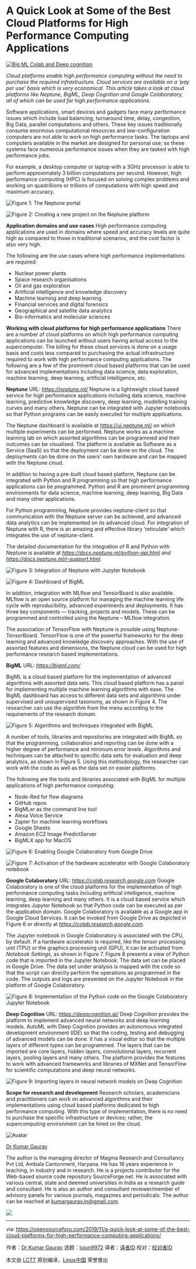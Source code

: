[#]: collector: (lujun9972)
[#]: translator: ( )
[#]: reviewer: ( )
[#]: publisher: ( )
[#]: url: ( )
[#]: subject: (A Quick Look at Some of the Best Cloud Platforms for High Performance Computing Applications)
[#]: via: (https://opensourceforu.com/2019/11/a-quick-look-at-some-of-the-best-cloud-platforms-for-high-performance-computing-applications/)
[#]: author: (Dr Kumar Gaurav https://opensourceforu.com/author/dr-gaurav-kumar/)

A Quick Look at Some of the Best Cloud Platforms for High Performance Computing Applications
======

[![][1]][2]

_Cloud platforms enable high performance computing without the need to purchase the required infrastructure. Cloud services are available on a ‘pay per use’ basis which is very economical. This article takes a look at cloud platforms like Neptune, BigML, Deep Cognition and Google Colaboratory, all of which can be used for high performance applications._

Software applications, smart devices and gadgets face many performance issues which include load balancing, turnaround time, delay, congestion, Big Data, parallel computations and others. These key issues traditionally consume enormous computational resources and low-configuration computers are not able to work on high performance tasks. The laptops and computers available in the market are designed for personal use; so these systems face numerous performance issues when they are tasked with high performance jobs.

For example, a desktop computer or laptop with a 3GHz processor is able to perform approximately 3 billion computations per second. However, high performance computing (HPC) is focused on solving complex problems and working on quadrillions or trillions of computations with high speed and maximum accuracy.

![Figure 1: The Neptune portal][3]

![Figure 2: Creating a new project on the Neptune platform][4]

**Application domains and use cases**
High performance computing applications are used in domains where speed and accuracy levels are quite high as compared to those in traditional scenarios, and the cost factor is also very high.

The following are the use cases where high performance implementations are required:

  * Nuclear power plants
  * Space research organisations
  * Oil and gas exploration
  * Artificial intelligence and knowledge discovery
  * Machine learning and deep learning
  * Financial services and digital forensics
  * Geographical and satellite data analytics
  * Bio-informatics and molecular sciences



**Working with cloud platforms for high performance applications**
There are a number of cloud platforms on which high performance computing applications can be launched without users having actual access to the supercomputer. The billing for these cloud services is done on a usage basis and costs less compared to purchasing the actual infrastructure required to work with high performance computing applications.
The following are a few of the prominent cloud based platforms that can be used for advanced implementations including data science, data exploration, machine learning, deep learning, artificial intelligence, etc.

**Neptune**
URL: _<https://neptune.ml/>_
Neptune is a lightweight cloud based service for high performance applications including data science, machine learning, predictive knowledge discovery, deep learning, modelling training curves and many others. Neptune can be integrated with Jupyter notebooks so that Python programs can be easily executed for multiple applications.

The Neptune dashboard is available at <https://ui.neptune.ml/> on which multiple experiments can be performed. Neptune works as a machine learning lab on which assorted algorithms can be programmed and their outcomes can be visualised. The platform is available as Software as a Service (SaaS) so that the deployment can be done on the cloud. The deployments can be done on the users’ own hardware and can be mapped with the Neptune cloud.

In addition to having a pre-built cloud based platform, Neptune can be integrated with Python and R programming so that high performance applications can be programmed. Python and R are prominent programming environments for data science, machine learning, deep learning, Big Data and many other applications.

For Python programming, Neptune provides neptune-client so that communication with the Neptune server can be achieved, and advanced data analytics can be implemented on its advanced cloud.
For integration of Neptune with R, there is an amazing and effective library ‘reticulate’ which integrates the use of neptune-client.

The detailed documentation for the integration of R and Python with Neptune is available at _<https://docs.neptune.ml/python-api.html> and <https://docs.neptune.ml/r-support.html>_.

![Figure 3: Integration of Neptune with Jupyter Notebook][5]

![Figure 4: Dashboard of BigML][6]

In addition, integration with MLflow and TensorBoard is also available. MLflow is an open source platform for managing the machine learning life cycle with reproducibility, advanced experiments and deployments. It has three key components — tracking, projects and models. These can be programmed and controlled using the Neptune – MLflow integration.

The association of TensorFlow with Neptune is possible using Neptune-TensorBoard. TensorFlow is one of the powerful frameworks for the deep learning and advanced knowledge discovery approaches.
With the use of assorted features and dimensions, the Neptune cloud can be used for high performance research based implementations.

**BigML**
URL: _<https://bigml.com/>_

BigML is a cloud based platform for the implementation of advanced algorithms with assorted data sets. This cloud based platform has a panel for implementing multiple machine learning algorithms with ease.
The BigML dashboard has access to different data sets and algorithms under supervised and unsupervised taxonomy, as shown in Figure 4. The researcher can use the algorithm from the menu according to the requirements of the research domain.

![Figure 5: Algorithms and techniques integrated with BigML][7]

A number of tools, libraries and repositories are integrated with BigML so that the programming, collaboration and reporting can be done with a higher degree of performance and minimum error levels.
Algorithms and techniques can be attached to specific data sets for evaluation and deep analytics, as shown in Figure 5. Using this methodology, the researcher can work with the code as well as the data set on easier platforms.

The following are the tools and libraries associated with BigML for multiple applications of high performance computing:

  * Node-Red for flow diagrams
  * GitHub repos
  * BigMLer as the command line tool
  * Alexa Voice Service
  * Zapier for machine learning workflows
  * Google Sheets
  * Amazon EC2 Image PredictServer
  * BigMLX app for MacOS



![Figure 6: Enabling Google Colaboratory from Google Drive][8]

![Figure 7: Activation of the hardware accelerator with Google Colaboratory notebook][9]

**Google Colaboratory**
URL: _<https://colab.research.google.com>_
Google Colaboratory is one of the cloud platforms for the implementation of high performance computing tasks including artificial intelligence, machine learning, deep learning and many others. It is a cloud based service which integrates Jupyter Notebook so that Python code can be executed as per the application domain.
Google Colaboratory is available as a Google app in Google Cloud Services. It can be invoked from Google Drive as depicted in Figure 6 or directly at _<https://colab.research.google.com>_.

The Jupyter notebook in Google Colaboratory is associated with the CPU, by default. If a hardware accelerator is required, like the tensor processing unit (TPU) or the graphics processing unit (GPU), it can be activated from _Notebook Settings_, as shown in Figure 7.
Figure 8 presents a view of Python code that is imported in the Jupyter Notebook. The data set can be placed in Google Drive. The data set under analysis is mapped with the code so that the script can directly perform the operations as programmed in the code. The outputs and logs are presented on the Jupyter Notebook in the platform of Google Colaboratory.

![Figure 8: Implementation of the Python code on the Google Colaboratory Jupyter Notebook][10]

**Deep Cognition**
URL: _<https://deepcognition.ai/>_
Deep Cognition provides the platform to implement advanced neural networks and deep learning models. AutoML with Deep Cognition provides an autonomous integrated development environment (IDE) so that the coding, testing and debugging of advanced models can be done.
It has a visual editor so that the multiple layers of different types can be programmed. The layers that can be imported are core layers, hidden layers, convolutional layers, recurrent layers, pooling layers and many others.
The platform provides the features to work with advanced frameworks and libraries of MXNet and TensorFlow for scientific computations and deep neural networks.

![Figure 9: Importing layers in neural network models on Deep Cognition][11]

**Scope for research and development**
Research scholars, academicians and practitioners can work on advanced algorithms and their implementations using cloud based platforms dedicated to high performance computing. With this type of implementation, there is no need to purchase the specific infrastructure or devices; rather, the supercomputing environment can be hired on the cloud.

![Avatar][12]

[Dr Kumar Gaurav][13]

The author is the managing director of Magma Research and Consultancy Pvt Ltd, Ambala Cantonment, Haryana. He has 16 years experience in teaching, in industry and in research. He is a projects contributor for the Web-based source code repository SourceForge.net. He is associated with various central, state and deemed universities in India as a research guide and consultant. He is also an author and consultant reviewer/member of advisory panels for various journals, magazines and periodicals. The author can be reached at [kumargaurav.in@gmail.com][14].

[![][15]][16]

--------------------------------------------------------------------------------

via: https://opensourceforu.com/2019/11/a-quick-look-at-some-of-the-best-cloud-platforms-for-high-performance-computing-applications/

作者：[Dr Kumar Gaurav][a]
选题：[lujun9972][b]
译者：[译者ID](https://github.com/译者ID)
校对：[校对者ID](https://github.com/校对者ID)

本文由 [LCTT](https://github.com/LCTT/TranslateProject) 原创编译，[Linux中国](https://linux.cn/) 荣誉推出

[a]: https://opensourceforu.com/author/dr-gaurav-kumar/
[b]: https://github.com/lujun9972
[1]: https://i1.wp.com/opensourceforu.com/wp-content/uploads/2019/11/Big-ML-Colab-and-Deep-cognition.jpg?resize=696%2C384&ssl=1 (Big ML Colab and Deep cognition)
[2]: https://i1.wp.com/opensourceforu.com/wp-content/uploads/2019/11/Big-ML-Colab-and-Deep-cognition.jpg?fit=900%2C497&ssl=1
[3]: https://i2.wp.com/opensourceforu.com/wp-content/uploads/2019/11/Figure-1-The-Neptune-portal.jpg?resize=350%2C122&ssl=1
[4]: https://i1.wp.com/opensourceforu.com/wp-content/uploads/2019/11/Figure-2-Creating-a-new-project-on-the-Neptune-platform.jpg?resize=350%2C161&ssl=1
[5]: https://i0.wp.com/opensourceforu.com/wp-content/uploads/2019/11/Figure-3-Integration-of-Neptune-with-Jupyter-Notebook.jpg?resize=350%2C200&ssl=1
[6]: https://i1.wp.com/opensourceforu.com/wp-content/uploads/2019/11/Figure-4-Dashboard-of-BigML.jpg?resize=350%2C193&ssl=1
[7]: https://i1.wp.com/opensourceforu.com/wp-content/uploads/2019/11/Figure-5-Algorithms-and-techniques-integrated-with-BigML.jpg?resize=350%2C200&ssl=1
[8]: https://i2.wp.com/opensourceforu.com/wp-content/uploads/2019/11/Figure-6-Enabling-Google-Colaboratory-from-Google-Drive.jpg?resize=350%2C253&ssl=1
[9]: https://i0.wp.com/opensourceforu.com/wp-content/uploads/2019/11/Figure-7-Activation-of-the-hardware-accelerator-with-Google-Colaboratory-notebook.jpg?resize=350%2C264&ssl=1
[10]: https://i0.wp.com/opensourceforu.com/wp-content/uploads/2019/11/Figure-8-Implementation-of-the-Python-code-on-the-Google-Colaboratory-Jupyter-Notebook.jpg?resize=350%2C253&ssl=1
[11]: https://i1.wp.com/opensourceforu.com/wp-content/uploads/2019/11/Figure-9-Importing-layers-in-neural-network-models-on-Deep-Cognition.jpg?resize=350%2C254&ssl=1
[12]: https://secure.gravatar.com/avatar/4a506881730a18516f8f839f49527105?s=100&r=g
[13]: https://opensourceforu.com/author/dr-gaurav-kumar/
[14]: mailto:kumargaurav.in@gmail.com
[15]: http://opensourceforu.com/wp-content/uploads/2013/10/assoc.png
[16]: https://feedburner.google.com/fb/a/mailverify?uri=LinuxForYou&loc=en_US
